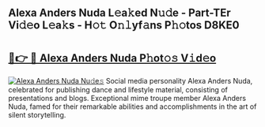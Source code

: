 ## Alexa Anders Nuda L𝚎a𝚔ed N𝚞𝚍e - Part-TEr Vi𝚍𝚎o L𝚎a𝚔s - H𝚘𝚝 O𝚗𝚕yf𝚊ns P𝚑𝚘tos D8KE0

# <h2><a href="http://kf3kax.oniu.top/?m=Alexa+Anders+Nuda">🔗👉 🔴 Alexa Anders Nuda P𝚑ot𝚘𝚜 V𝚒d𝚎o</a></h2>

[![Alexa Anders Nuda Nu𝚍e𝚜](https://i.imgur.com/0qMVB7G.gif)](http://kf3kax.oniu.top/?m=Alexa+Anders+Nuda)
Social media personality Alexa Anders Nuda, celebrated for publishing dance and lifestyle material, consisting of presentations and blogs. Exceptional mime troupe member Alexa Anders Nuda, famed for their remarkable abilities and accomplishments in the art of silent storytelling.  
